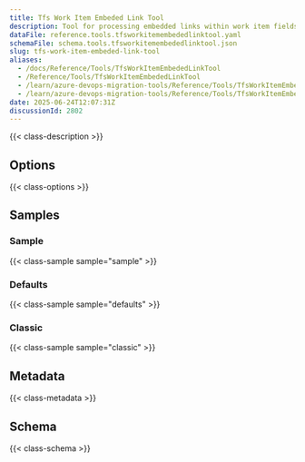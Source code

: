 ```yaml
---
title: Tfs Work Item Embeded Link Tool
description: Tool for processing embedded links within work item fields, such as links in HTML fields and converting work item references between source and target systems.
dataFile: reference.tools.tfsworkitemembededlinktool.yaml
schemaFile: schema.tools.tfsworkitemembededlinktool.json
slug: tfs-work-item-embeded-link-tool
aliases:
  - /docs/Reference/Tools/TfsWorkItemEmbededLinkTool
  - /Reference/Tools/TfsWorkItemEmbededLinkTool
  - /learn/azure-devops-migration-tools/Reference/Tools/TfsWorkItemEmbededLinkTool
  - /learn/azure-devops-migration-tools/Reference/Tools/TfsWorkItemEmbededLinkTool/index.md
date: 2025-06-24T12:07:31Z
discussionId: 2802
---
```


{{< class-description >}}

## Options

{{< class-options >}}

## Samples

### Sample

{{< class-sample sample="sample" >}}

### Defaults

{{< class-sample sample="defaults" >}}

### Classic

{{< class-sample sample="classic" >}}

## Metadata

{{< class-metadata >}}

## Schema

{{< class-schema >}}
